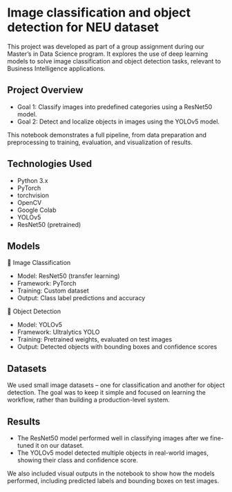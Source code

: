 # Image classification and object detection for NEU dataset

This project was developed as part of a group assignment during our Master’s in Data Science program. It explores the use of deep learning models to solve image classification and object detection tasks, relevant to Business Intelligence applications.

## Project Overview

* Goal 1: Classify images into predefined categories using a ResNet50 model.
* Goal 2: Detect and localize objects in images using the YOLOv5 model.

This notebook demonstrates a full pipeline, from data preparation and preprocessing to training, evaluation, and visualization of results.

## Technologies Used

* Python 3.x
* PyTorch
* torchvision
* OpenCV
* Google Colab
* YOLOv5
* ResNet50 (pretrained)

## Models

🔹 Image Classification
* Model: ResNet50 (transfer learning)
* Framework: PyTorch
* Training: Custom dataset
* Output: Class label predictions and accuracy

🔹 Object Detection
* Model: YOLOv5
* Framework: Ultralytics YOLO
* Training: Pretrained weights, evaluated on test images
* Output: Detected objects with bounding boxes and confidence scores

## Datasets
We used small image datasets – one for classification and another for object detection. The goal was to keep it simple and focused on learning the workflow, rather than building a production-level system.

## Results

* The ResNet50 model performed well in classifying images after we fine-tuned it on our dataset.
* The YOLOv5 model detected multiple objects in real-world images, showing their class and confidence score.

We also included visual outputs in the notebook to show how the models performed, including predicted labels and bounding boxes on test images.
